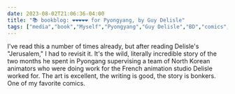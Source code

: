---date: 2023-08-02T21:06:36-04:00title: "📚 bookblog: ❤️❤️❤️❤️❤️ for Pyongyang, by Guy Delisle"tags: ["media","book","Myself","Pyongyang","Guy Delisle","BD","comics","North Korea","Jerusalem"]---I've read this a number of times already, but after reading Delisle's "Jerusalem," I had to revisit it. It's the wild, literally incredible story of the two months he spent in Pyongang supervising a team of North Korean animators who were doing work for the French animation studio Delisle worked for. The art is excellent, the writing is good, the story is bonkers. One of my favorite comics.